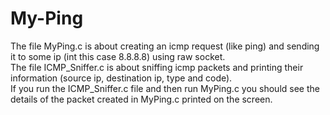 # My-Ping
The file MyPing.c is about creating an icmp request (like ping) and sending it to some ip (int this case 8.8.8.8) using raw socket.  
The file ICMP_Sniffer.c is about sniffing icmp packets and printing their information (source ip, destination ip, type and code).  
If you run the ICMP_Sniffer.c file and then run MyPing.c you should see the details of the packet created in MyPing.c printed on the screen.
